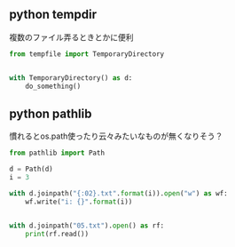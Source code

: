 ## python tempdir

複数のファイル弄るときとかに便利

```python
from tempfile import TemporaryDirectory


with TemporaryDirectory() as d:
    do_something()
```

## python pathlib

慣れるとos.path使ったり云々みたいなものが無くなりそう？

```python
from pathlib import Path

d = Path(d)
i = 3

with d.joinpath("{:02}.txt".format(i)).open("w") as wf:
    wf.write("i: {}".format(i))


with d.joinpath("05.txt").open() as rf:
    print(rf.read())
```
